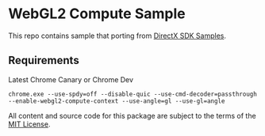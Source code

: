 # WebGL2 Compute Sample

This repo contains sample that porting from [DirectX SDK Samples](https://github.com/walbourn/directx-sdk-samples/tree/master/FluidCS11).

## Requirements

Latest Chrome Canary or Chrome Dev

```
chrome.exe --use-spdy=off --disable-quic --use-cmd-decoder=passthrough --enable-webgl2-compute-context --use-angle=gl --use-gl=angle
```
All content and source code for this package are subject to the terms of the [MIT License](http://opensource.org/licenses/MIT).
